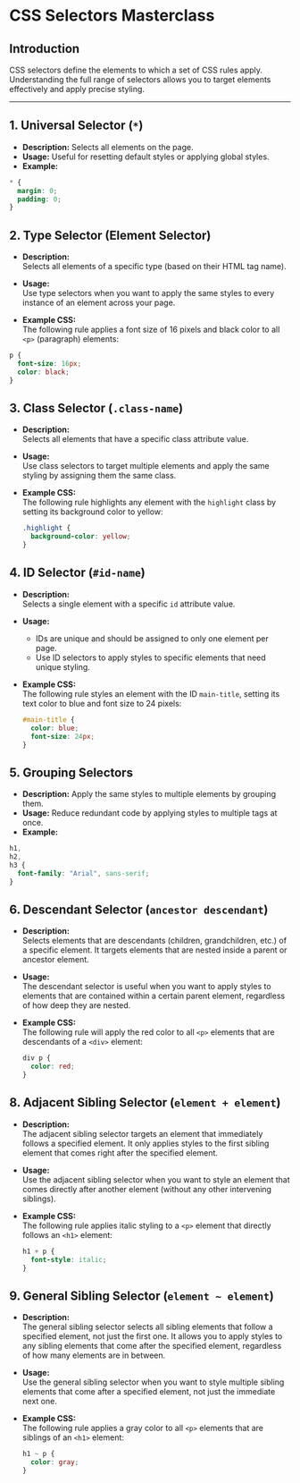 # **CSS Selectors Masterclass**

## **Introduction**

CSS selectors define the elements to which a set of CSS rules apply. Understanding the full range of selectors allows you to target elements effectively and apply precise styling.

---

## **1. Universal Selector (`*`)**

- **Description:** Selects all elements on the page.
- **Usage:** Useful for resetting default styles or applying global styles.
- **Example:**

```css
* {
  margin: 0;
  padding: 0;
}
```

## **2. Type Selector (Element Selector)**

- **Description:**  
  Selects all elements of a specific type (based on their HTML tag name).

- **Usage:**  
  Use type selectors when you want to apply the same styles to every instance of an element across your page.

- **Example CSS:**  
  The following rule applies a font size of 16 pixels and black color to all `<p>` (paragraph) elements:

```css
p {
  font-size: 16px;
  color: black;
}
```

## **3. Class Selector (`.class-name`)**

- **Description:**  
  Selects all elements that have a specific class attribute value.

- **Usage:**  
  Use class selectors to target multiple elements and apply the same styling by assigning them the same class.

- **Example CSS:**  
  The following rule highlights any element with the `highlight` class by setting its background color to yellow:

  ```css
  .highlight {
    background-color: yellow;
  }
  ```

## **4. ID Selector (`#id-name`)**

- **Description:**  
  Selects a single element with a specific `id` attribute value.

- **Usage:**

  - IDs are unique and should be assigned to only one element per page.
  - Use ID selectors to apply styles to specific elements that need unique styling.

- **Example CSS:**  
  The following rule styles an element with the ID `main-title`, setting its text color to blue and font size to 24 pixels:

  ```css
  #main-title {
    color: blue;
    font-size: 24px;
  }
  ```

## **5. Grouping Selectors**

- **Description:** Apply the same styles to multiple elements by grouping them.
- **Usage:** Reduce redundant code by applying styles to multiple tags at once.
- **Example:**

```css
h1,
h2,
h3 {
  font-family: "Arial", sans-serif;
}
```

## **6. Descendant Selector (`ancestor descendant`)**

- **Description:**  
  Selects elements that are descendants (children, grandchildren, etc.) of a specific element. It targets elements that are nested inside a parent or ancestor element.

- **Usage:**  
  The descendant selector is useful when you want to apply styles to elements that are contained within a certain parent element, regardless of how deep they are nested.

- **Example CSS:**  
  The following rule will apply the red color to all `<p>` elements that are descendants of a `<div>` element:

  ```css
  div p {
    color: red;
  }
  ```

## **8. Adjacent Sibling Selector (`element + element`)**

- **Description:**  
  The adjacent sibling selector targets an element that immediately follows a specified element. It only applies styles to the first sibling element that comes right after the specified element.

- **Usage:**  
  Use the adjacent sibling selector when you want to style an element that comes directly after another element (without any other intervening siblings).

- **Example CSS:**  
  The following rule applies italic styling to a `<p>` element that directly follows an `<h1>` element:

  ```css
  h1 + p {
    font-style: italic;
  }
  ```

## **9. General Sibling Selector (`element ~ element`)**

- **Description:**  
  The general sibling selector selects all sibling elements that follow a specified element, not just the first one. It allows you to apply styles to any sibling elements that come after the specified element, regardless of how many elements are in between.

- **Usage:**  
  Use the general sibling selector when you want to style multiple sibling elements that come after a specified element, not just the immediate next one.

- **Example CSS:**  
  The following rule applies a gray color to all `<p>` elements that are siblings of an `<h1>` element:

  ```css
  h1 ~ p {
    color: gray;
  }
  ```
